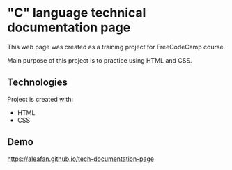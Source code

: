 # "C" language technical documentation page

This web page was created as a training project for FreeCodeCamp course.

Main purpose of this project is to practice using HTML and CSS. 

## Technologies

Project is created with:
* HTML
* CSS

## Demo

https://aleafan.github.io/tech-documentation-page
